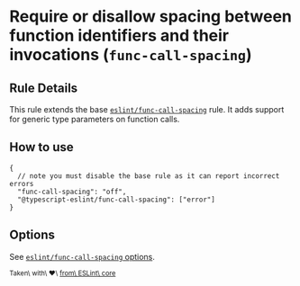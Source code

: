 Require or disallow spacing between function identifiers and their invocations (`func-call-spacing`)
====================================================================================================

Rule Details
------------

This rule extends the base [`eslint/func-call-spacing`](https://eslint.org/docs/rules/func-call-spacing) rule. It adds support for generic type parameters on function calls.

How to use
----------

    {
      // note you must disable the base rule as it can report incorrect errors
      "func-call-spacing": "off",
      "@typescript-eslint/func-call-spacing": ["error"]
    }

Options
-------

See [`eslint/func-call-spacing` options](https://eslint.org/docs/rules/func-call-spacing#options).

<sup>Taken\ with\ ❤️\ [from\ ESLint\ core](https://github.com/eslint/eslint/blob/master/docs/rules/func-call-spacing.md)</sup>

